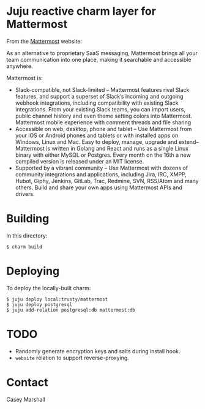 # Juju reactive charm layer for Mattermost

From the [Mattermost](http://www.mattermost.org) website:

As an alternative to proprietary SaaS messaging, Mattermost brings all your
team communication into one place, making it searchable and accessible
anywhere.

Mattermost is:

* Slack-compatible, not Slack-limited – Mattermost features rival Slack features, and support a superset of Slack’s incoming and outgoing webhook integrations, including compatibility with existing Slack integrations. From your existing Slack teams, you can import users, public channel history and even theme setting colors into Mattermost. Mattermost mobile experience with comment threads and file sharing
* Accessible on web, desktop, phone and tablet – Use Mattermost from your iOS or Android phones and tablets or with installed apps on Windows, Linux and Mac. Easy to deploy, manage, upgrade and extend– Mattermost is written in Golang and React and runs as a single Linux binary with either MySQL or Postgres. Every month on the 16th a new compiled version is released under an MIT license.
* Supported by a vibrant community – Use Mattermost with dozens of community integrations and applications, including Jira, IRC, XMPP, Hubot, Giphy, Jenkins, GitLab, Trac, Redmine, SVN, RSS/Atom and many others. Build and share your own apps using Mattermost APIs and drivers.

# Building

In this directory:

    $ charm build

# Deploying

To deploy the locally-built charm:

    $ juju deploy local:trusty/mattermost
    $ juju deploy postgresql
    $ juju add-relation postgresql:db mattermost:db

# TODO

- Randomly generate encryption keys and salts during install hook.
- `website` relation to support reverse-proxying.

# Contact

Casey Marshall <charmed at cmars.tech>

